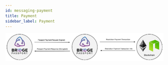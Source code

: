 ```yaml
---
id: messaging-payment
title: Payment
sidebar_label: Payment
---
```

<img src='https://github.com/bridge-protocol/bridge-protocol-js/blob/ethereum-publishing/docs/images/message-payment.jpg?raw=true'></img>
